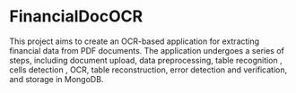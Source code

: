 # FinancialDocOCR
This project aims to create an OCR-based application for extracting financial data from PDF documents. The application undergoes a series of steps, including document upload, data preprocessing, table recognition , cells detection , OCR, table reconstruction, error detection and verification, and storage in MongoDB.
